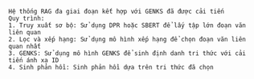     Hệ thống RAG đa giai đoạn kết hợp với GENKS đã được cải tiến
    Quy trình:
    1. Truy xuất sơ bộ: Sử dụng DPR hoặc SBERT để lấy tập lớn đoạn văn liên quan
    2. Lọc và xếp hạng: Sử dụng mô hình xếp hạng để chọn đoạn văn liên quan nhất
    3. GENKS: Sử dụng mô hình GENKS để sinh định danh tri thức với cải tiến ánh xạ ID
    4. Sinh phản hồi: Sinh phản hồi dựa trên tri thức đã chọn
